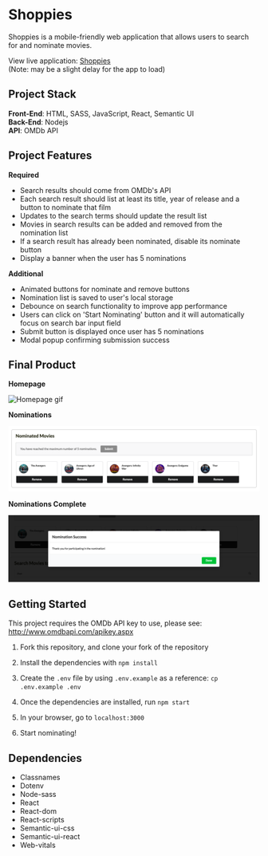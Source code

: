 # Shoppies

Shoppies is a mobile-friendly web application that allows users to search for and nominate movies.

View live application: <a href="https://shoppies-as.herokuapp.com/" target="_blank">Shoppies</a>  
(Note: may be a slight delay for the app to load)

## Project Stack

**Front-End**: HTML, SASS, JavaScript, React, Semantic UI  
**Back-End**: Nodejs  
**API**: OMDb API

## Project Features

**Required**

- Search results should come from OMDb's API
- Each search result should list at least its title, year of release and a button to nominate that film
- Updates to the search terms should update the result list
- Movies in search results can be added and removed from the nomination list
- If a search result has already been nominated, disable its nominate button
- Display a banner when the user has 5 nominations

**Additional**

- Animated buttons for nominate and remove buttons
- Nomination list is saved to user's local storage
- Debounce on search functionality to improve app performance
- Users can click on 'Start Nominating' button and it will automatically focus on search bar input field
- Submit button is displayed once user has 5 nominations
- Modal popup confirming submission success

## Final Product

**Homepage**

![Homepage gif](https://github.com/angel-sinn/react-shoppies/blob/master/docs/homepage.gif)

**Nominations**

![Nominations screenshot](https://github.com/angel-sinn/react-shoppies/blob/master/docs/max-nominations.png)

**Nominations Complete**

![Nominations Complete](https://github.com/angel-sinn/react-shoppies/blob/master/docs/modal.png)

## Getting Started

This project requires the OMDb API key to use, please see: <http://www.omdbapi.com/apikey.aspx>

1. Fork this repository, and clone your fork of the repository

2. Install the dependencies with `npm install`

3. Create the `.env` file by using `.env.example` as a reference: `cp .env.example .env`

4. Once the dependencies are installed, run `npm start`

5. In your browser, go to `localhost:3000`

6. Start nominating!

## Dependencies

- Classnames
- Dotenv
- Node-sass
- React
- React-dom
- React-scripts
- Semantic-ui-css
- Semantic-ui-react
- Web-vitals
